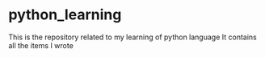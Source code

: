 # python_learning
This is the repository related to my learning of python language It contains all the items I wrote

